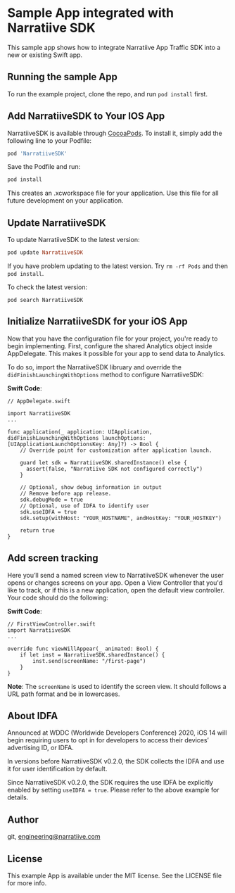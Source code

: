 # Sample App integrated with Narratiive SDK

This sample app shows how to integrate Narratiive App Traffic SDK into a new or existing Swift app.
 
## Running the sample App

To run the example project, clone the repo, and run `pod install` first.


## Add NarratiiveSDK to Your IOS App

NarratiiveSDK is available through [CocoaPods](https://cocoapods.org). To install
it, simply add the following line to your Podfile:

```ruby
pod 'NarratiiveSDK'
```

Save the Podfile and run:

```ruby
pod install
```

This creates an .xcworkspace file for your application. Use this file for all future development on your application.

## Update NarratiiveSDK

To update NarratiiveSDK to the latest version:

```ruby
pod update NarratiiveSDK
```

If you have problem updating to the latest version. Try `rm -rf Pods` and then `pod install`.

To check the latest version:

```
pod search NarratiiveSDK
```

## Initialize NarratiiveSDK for your iOS App

Now that you have the configuration file for your project, you're ready to begin implementing. First, configure the shared Analytics object inside AppDelegate. This makes it possible for your app to send data to Analytics. 

To do so, import the NarratiiveSDK libruary and override the `didFinishLaunchingWithOptions` method to configure NarratiiveSDK:

**Swift Code**:
    
    // AppDelegate.swift
    
    import NarratiiveSDK
    ...
    
    func application(_ application: UIApplication, didFinishLaunchingWithOptions launchOptions: [UIApplicationLaunchOptionsKey: Any]?) -> Bool {
        // Override point for customization after application launch.
        
        guard let sdk = NarratiiveSDK.sharedInstance() else {
          assert(false, "Narratiive SDK not configured correctly")
        }
        
        // Optional, show debug information in output
        // Remove before app release.
        sdk.debugMode = true
        // Optional, use of IDFA to identify user
        sdk.useIDFA = true
        sdk.setup(withHost: "YOUR_HOSTNAME", andHostKey: "YOUR_HOSTKEY")
        
        return true
    }
      
   

## Add screen tracking

Here you’ll send a named screen view to NarratiiveSDK whenever the user opens or changes screens on your app. Open a View Controller that you'd like to track, or if this is a new application, open the default view controller. Your code should do the following:

**Swift Code**:
    
    // FirstViewController.swift    
    import NarratiiveSDK
    ...
    
    override func viewWillAppear(_ animated: Bool) {
        if let inst = NarratiiveSDK.sharedInstance() {
            inst.send(screenName: "/first-page")
        }
    }

 

**Note**: The `screenName` is used to identify the screen view. It should follows a URL path format and be in lowercases.


## About IDFA

Announced at WDDC (Worldwide Developers Conference) 2020, iOS 14 will begin requiring users to opt in for developers to access their devices’ advertising ID, or IDFA. 

In versions before NarratiiveSDK v0.2.0, the SDK collects the IDFA and use it for user identification by default.

Since NarratiiveSDK v0.2.0, the SDK requires the use IDFA be explicitly enabled by setting `useIDFA = true`. Please refer to the above example for details.


## Author

git, engineering@narratiive.com

## License

This example App is available under the MIT license. See the LICENSE file for more info.
